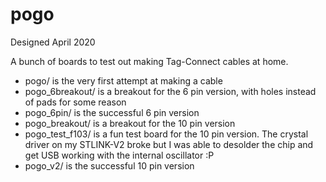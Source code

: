 # pogo

Designed April 2020

A bunch of boards to test out making Tag-Connect cables at home.

- pogo/ is the very first attempt at making a cable
- pogo_6breakout/ is a breakout for the 6 pin version, with holes instead of pads for some reason
- pogo_6pin/ is the successful 6 pin version
- pogo_breakout/ is a breakout for the 10 pin version
- pogo_test_f103/ is a fun test board for the 10 pin version. The crystal driver on my STLINK-V2 broke but I was able to desolder the chip and get USB working with the internal oscillator :P
- pogo_v2/ is the successful 10 pin version
